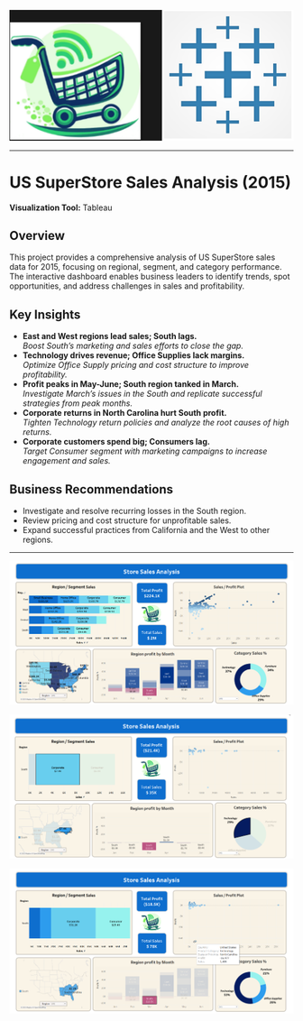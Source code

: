 <p align="center">
  <img src="header.png" alt="Web App Sample" width="600"/>
</p>

---

# US SuperStore Sales Analysis (2015)

**Visualization Tool:** Tableau

## Overview
This project provides a comprehensive analysis of US SuperStore sales data for 2015, focusing on regional, segment, and category performance. The interactive dashboard enables business leaders to identify trends, spot opportunities, and address challenges in sales and profitability.

## Key Insights

- **East and West regions lead sales; South lags.**  
  _Boost South’s marketing and sales efforts to close the gap._
- **Technology drives revenue; Office Supplies lack margins.**  
  _Optimize Office Supply pricing and cost structure to improve profitability._
- **Profit peaks in May-June; South region tanked in March.**  
  _Investigate March’s issues in the South and replicate successful strategies from peak months._
- **Corporate returns in North Carolina hurt South profit.**  
  _Tighten Technology return policies and analyze the root causes of high returns._
- **Corporate customers spend big; Consumers lag.**  
  _Target Consumer segment with marketing campaigns to increase engagement and sales._

## Business Recommendations
- Investigate and resolve recurring losses in the South region.
- Review pricing and cost structure for unprofitable sales.
- Expand successful practices from California and the West to other regions.

---

<p align="center">
  <img src="tabpublic_C9tWwF07n7.png" alt="Web App Sample" width="600"/>
</p>

<p align="center">
  <img src="tabpublic_DbMtq0s0gm.png" alt="Web App Sample" width="600"/>
</p>

<p align="center">
  <img src="tabpublic_faI0CLhjXB.png" alt="Web App Sample" width="600"/>
</p>
